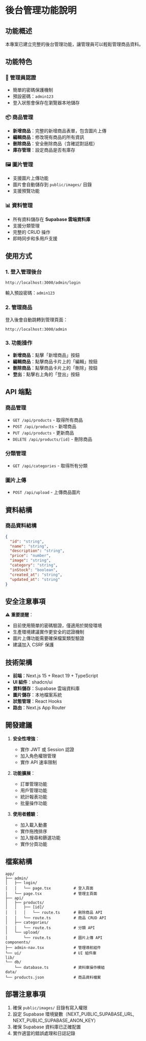 # 後台管理功能說明

## 功能概述

本專案已建立完整的後台管理功能，讓管理員可以輕鬆管理商品資料。

## 功能特色

### 🔐 管理員認證
- 簡單的密碼保護機制
- 預設密碼：`admin123`
- 登入狀態會保存在瀏覽器本地儲存

### 📦 商品管理
- **新增商品**：完整的新增商品表單，包含圖片上傳
- **編輯商品**：修改現有商品的所有資訊
- **刪除商品**：安全刪除商品（含確認對話框）
- **庫存管理**：設定商品是否有庫存

### 🖼️ 圖片管理
- 支援圖片上傳功能
- 圖片會自動儲存到 `public/images/` 目錄
- 支援預覽功能

### 📊 資料管理
- 所有資料儲存在 **Supabase 雲端資料庫**
- 支援分類管理
- 完整的 CRUD 操作
- 即時同步和多用戶支援

## 使用方式

### 1. 登入管理後台
```
http://localhost:3000/admin/login
```
輸入預設密碼：`admin123`

### 2. 管理商品
登入後會自動跳轉到管理頁面：
```
http://localhost:3000/admin
```

### 3. 功能操作
- **新增商品**：點擊「新增商品」按鈕
- **編輯商品**：點擊商品卡片上的「編輯」按鈕
- **刪除商品**：點擊商品卡片上的「刪除」按鈕
- **登出**：點擊右上角的「登出」按鈕

## API 端點

### 商品管理
- `GET /api/products` - 取得所有商品
- `POST /api/products` - 新增商品
- `PUT /api/products` - 更新商品
- `DELETE /api/products/[id]` - 刪除商品

### 分類管理
- `GET /api/categories` - 取得所有分類

### 圖片上傳
- `POST /api/upload` - 上傳商品圖片

## 資料結構

### 商品資料結構
```json
{
  "id": "string",
  "name": "string",
  "description": "string",
  "price": "number",
  "image": "string",
  "category": "string",
  "inStock": "boolean",
  "created_at": "string",
  "updated_at": "string"
}
```

## 安全注意事項

⚠️ **重要提醒**：
- 目前使用簡單的密碼驗證，僅適用於開發環境
- 生產環境建議實作更安全的認證機制
- 圖片上傳功能需要確保檔案類型驗證
- 建議加入 CSRF 保護

## 技術架構

- **前端**：Next.js 15 + React 19 + TypeScript
- **UI 組件**：shadcn/ui
- **資料儲存**：Supabase 雲端資料庫
- **圖片儲存**：本地檔案系統
- **狀態管理**：React Hooks
- **路由**：Next.js App Router

## 開發建議

1. **安全性增強**：
   - 實作 JWT 或 Session 認證
   - 加入角色權限管理
   - 實作 API 速率限制

2. **功能擴展**：
   - 訂單管理功能
   - 用戶管理功能
   - 統計報表功能
   - 批量操作功能

3. **使用者體驗**：
   - 加入載入動畫
   - 實作拖拽排序
   - 加入搜尋和篩選功能
   - 實作分頁功能

## 檔案結構

```
app/
├── admin/
│   ├── login/
│   │   └── page.tsx          # 登入頁面
│   └── page.tsx              # 管理主頁面
├── api/
│   ├── products/
│   │   ├── [id]/
│   │   │   └── route.ts      # 刪除商品 API
│   │   └── route.ts          # 商品 CRUD API
│   ├── categories/
│   │   └── route.ts          # 分類 API
│   └── upload/
│       └── route.ts          # 圖片上傳 API
components/
├── admin-nav.tsx             # 管理導航組件
└── ui/                       # UI 組件庫
lib/
└── db/
    └── database.ts           # 資料庫操作模組
data/
└── products.json             # 商品資料檔案
```

## 部署注意事項

1. 確保 `public/images/` 目錄有寫入權限
2. 設定 Supabase 環境變數（NEXT_PUBLIC_SUPABASE_URL, NEXT_PUBLIC_SUPABASE_ANON_KEY）
3. 確保 Supabase 資料庫已正確配置
4. 實作適當的錯誤處理和日誌記錄 